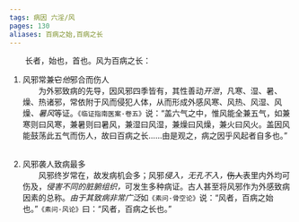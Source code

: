 ```yaml
---
tags: 病因 六淫/风
pages: 130
aliases: 百病之始,百病之长
---
```

&emsp;&emsp;长者，始也，首也。风为百病之长：

1. 风邪常兼~~它~~<dfn>他</dfn>邪合而伤人<br>
	&emsp;&emsp;为外邪致病的先导，因风邪四季皆有，其性善动<dfn>开泄</dfn>，凡寒、湿、暑、燥、热诸邪，常依附于风而侵犯人体，从而形成外感风寒、风热、风湿、风燥<dfn>、暑风</dfn>等证。`《临证指南医案·卷五》`说：“盖六气之中，惟风能全兼五气，如兼寒则曰风寒，兼暑则曰暑风，兼湿曰风湿，兼燥曰风燥，兼火曰风火。盖因风能鼓荡此五气而伤人，故曰百病之长……由是观之，病之因乎风起者自多也。”<br></br>
	
2. 风邪袭人致病最多<br>
	&emsp;&emsp;风邪终岁常在，故发病机会多；风邪<dfn>侵入，无孔不入，</dfn>~~伤人~~表里内外均可伤及，<dfn>侵害不同的脏腑组织，</dfn>可发生多种病证。古人甚至将风邪作为外感致病因素的总称。<dfn>由于其致病非常广泛</dfn>如`《素问·骨空论》`说：“风者，百病之始也。”`《素问·风论》`曰：“风者，百病之长也。”